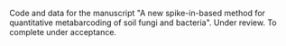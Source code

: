 Code and data for the manuscript "A new spike-in-based method for quantitative metabarcoding of soil fungi and bacteria".
Under review. To complete under acceptance.
